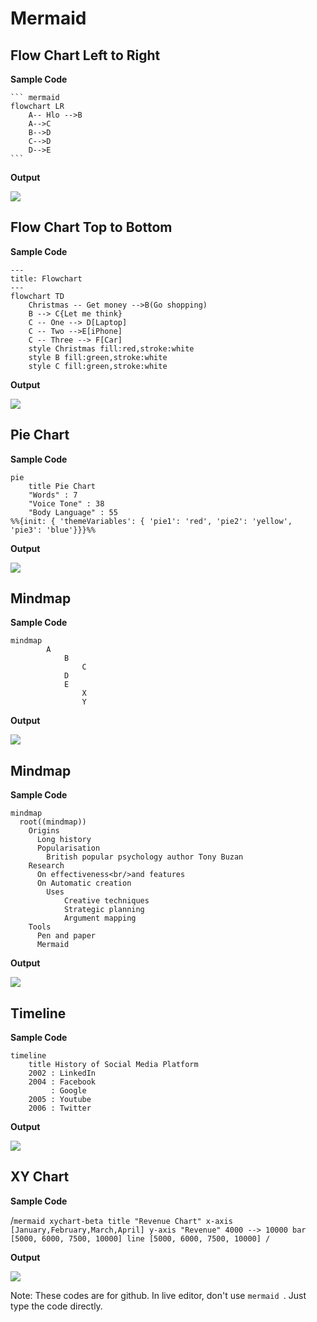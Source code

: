 # Mermaid

## Flow Chart Left to Right

**Sample Code**
````
``` mermaid
flowchart LR
    A-- Hlo -->B
    A-->C
    B-->D
    C-->D
    D-->E 
```
````

**Output**

![](mermaid1.png)

## Flow Chart Top to Bottom

**Sample Code**

```mermaid
---
title: Flowchart
---
flowchart TD
    Christmas -- Get money -->B(Go shopping)
    B --> C{Let me think}
    C -- One --> D[Laptop] 
    C -- Two -->E[iPhone]
    C -- Three --> F[Car]
    style Christmas fill:red,stroke:white
    style B fill:green,stroke:white
    style C fill:green,stroke:white
```

**Output**

![](mermaid2.png)

## Pie Chart

**Sample Code**

``` mermaid
pie 
    title Pie Chart
    "Words" : 7
    "Voice Tone" : 38
    "Body Language" : 55
%%{init: { 'themeVariables': { 'pie1': 'red', 'pie2': 'yellow', 'pie3': 'blue'}}}%%   
```

**Output**

![](mermaid3.png)

## Mindmap

**Sample Code**

``` mermaid
mindmap
        A
            B
                C
            D
            E
                X
                Y
```

**Output**

![](mermaid4.png)

## Mindmap

**Sample Code**

``` mermaid
mindmap
  root((mindmap))
    Origins
      Long history
      Popularisation
        British popular psychology author Tony Buzan
    Research
      On effectiveness<br/>and features
      On Automatic creation
        Uses
            Creative techniques
            Strategic planning
            Argument mapping
    Tools
      Pen and paper
      Mermaid
```

**Output**

![](mermaid5.png)

## Timeline

**Sample Code**

```mermaid
timeline
    title History of Social Media Platform
    2002 : LinkedIn
    2004 : Facebook
         : Google
    2005 : Youtube
    2006 : Twitter
```

**Output**

![](mermaid6.png)

## XY Chart 

**Sample Code**

/```mermaid
xychart-beta
    title "Revenue Chart"
    x-axis [January,February,March,April]
    y-axis "Revenue" 4000 --> 10000
    bar [5000, 6000, 7500, 10000]
    line [5000, 6000, 7500, 10000]
/```

**Output**

![](mermaid7.png)

Note: These codes are for github. In live editor, don't use ```mermaid ```. Just type the code directly.


